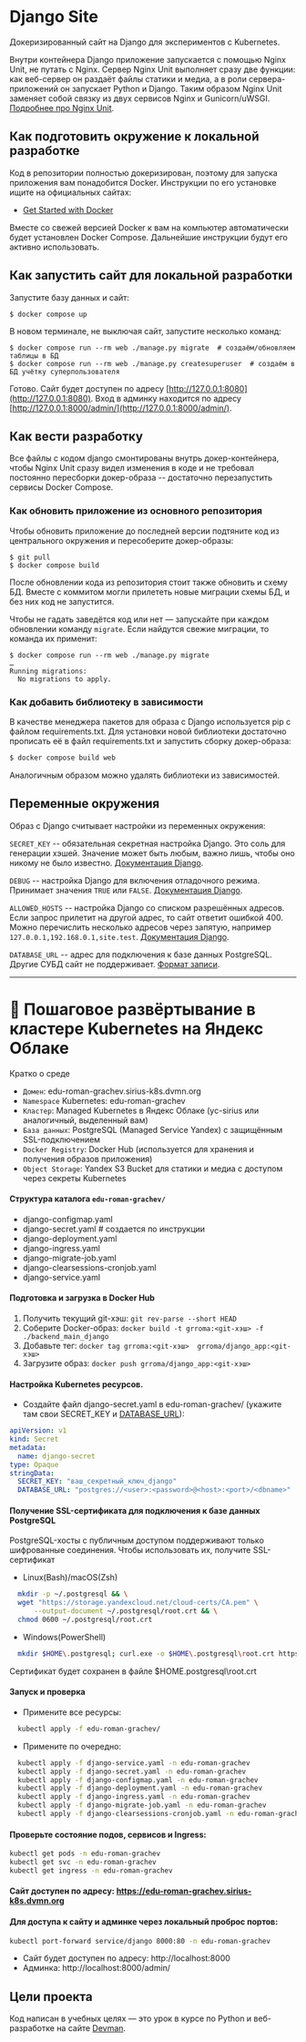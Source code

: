 # Django Site

Докеризированный сайт на Django для экспериментов с Kubernetes.

Внутри контейнера Django приложение запускается с помощью Nginx Unit, не путать с Nginx. Сервер Nginx Unit выполняет сразу две функции: как веб-сервер он раздаёт файлы статики и медиа, а в роли сервера-приложений он запускает Python и Django. Таким образом Nginx Unit заменяет собой связку из двух сервисов Nginx и Gunicorn/uWSGI. [Подробнее про Nginx Unit](https://unit.nginx.org/).

## Как подготовить окружение к локальной разработке

Код в репозитории полностью докеризирован, поэтому для запуска приложения вам понадобится Docker. Инструкции по его установке ищите на официальных сайтах:

- [Get Started with Docker](https://www.docker.com/get-started/)

Вместе со свежей версией Docker к вам на компьютер автоматически будет установлен Docker Compose. Дальнейшие инструкции будут его активно использовать.

## Как запустить сайт для локальной разработки

Запустите базу данных и сайт:

```shell
$ docker compose up
```

В новом терминале, не выключая сайт, запустите несколько команд:

```shell
$ docker compose run --rm web ./manage.py migrate  # создаём/обновляем таблицы в БД
$ docker compose run --rm web ./manage.py createsuperuser  # создаём в БД учётку суперпользователя
```

Готово. Сайт будет доступен по адресу [http://127.0.0.1:8080](http://127.0.0.1:8080). Вход в админку находится по адресу [http://127.0.0.1:8000/admin/](http://127.0.0.1:8000/admin/).

## Как вести разработку

Все файлы с кодом django смонтированы внутрь докер-контейнера, чтобы Nginx Unit сразу видел изменения в коде и не требовал постоянно пересборки докер-образа -- достаточно перезапустить сервисы Docker Compose.

### Как обновить приложение из основного репозитория

Чтобы обновить приложение до последней версии подтяните код из центрального окружения и пересоберите докер-образы:

``` shell
$ git pull
$ docker compose build
```

После обновлении кода из репозитория стоит также обновить и схему БД. Вместе с коммитом могли прилететь новые миграции схемы БД, и без них код не запустится.

Чтобы не гадать заведётся код или нет — запускайте при каждом обновлении команду `migrate`. Если найдутся свежие миграции, то команда их применит:

```shell
$ docker compose run --rm web ./manage.py migrate
…
Running migrations:
  No migrations to apply.
```

### Как добавить библиотеку в зависимости

В качестве менеджера пакетов для образа с Django используется pip с файлом requirements.txt. Для установки новой библиотеки достаточно прописать её в файл requirements.txt и запустить сборку докер-образа:

```sh
$ docker compose build web
```

Аналогичным образом можно удалять библиотеки из зависимостей.

<a name="env-variables"></a>
## Переменные окружения

Образ с Django считывает настройки из переменных окружения:

`SECRET_KEY` -- обязательная секретная настройка Django. Это соль для генерации хэшей. Значение может быть любым, важно лишь, чтобы оно никому не было известно. [Документация Django](https://docs.djangoproject.com/en/3.2/ref/settings/#secret-key).

`DEBUG` -- настройка Django для включения отладочного режима. Принимает значения `TRUE` или `FALSE`. [Документация Django](https://docs.djangoproject.com/en/3.2/ref/settings/#std:setting-DEBUG).

`ALLOWED_HOSTS` -- настройка Django со списком разрешённых адресов. Если запрос прилетит на другой адрес, то сайт ответит ошибкой 400. Можно перечислить несколько адресов через запятую, например `127.0.0.1,192.168.0.1,site.test`. [Документация Django](https://docs.djangoproject.com/en/3.2/ref/settings/#allowed-hosts).

`DATABASE_URL` -- адрес для подключения к базе данных PostgreSQL. Другие СУБД сайт не поддерживает. [Формат записи](https://github.com/jacobian/dj-database-url#url-schema).


---
# 🚀 Пошаговое развёртывание в кластере Kubernetes на Яндекс Облаке
Кратко о среде
- `Домен`: edu-roman-grachev.sirius-k8s.dvmn.org
- `Namespace` Kubernetes: edu-roman-grachev
- `Кластер`: Managed Kubernetes в Яндекс Облаке (yc-sirius или аналогичный, выделенный вам)
- `База данных`: PostgreSQL (Managed Service Yandex) с защищённым SSL-подключением
- `Docker Registry`: Docker Hub (используется для хранения и получения образов приложения)
- `Object Storage`: Yandex S3 Bucket для статики и медиа с доступом через секреты Kubernetes


#### Структура каталога `edu-roman-grachev/`
- django-configmap.yaml
- django-secret.yaml      # создается по инструкции
- django-deployment.yaml
- django-ingress.yaml
- django-migrate-job.yaml
- django-clearsessions-cronjob.yaml
- django-service.yaml


#### Подготовка и загрузка в Docker Hub

1. Получить текущий git-хэш: `git rev-parse --short HEAD`
2. Соберите Docker-образ: `docker build -t grroma:<git-хэш> -f ./backend_main_django`
3. Добавьте тег: `docker tag grroma:<git-хэш>  grroma/django_app:<git-хэш>`
4. Загрузите образ: `docker push grroma/django_app:<git-хэш>`


#### Настройка Kubernetes ресурсов.

- Создайте файл django-secret.yaml в edu-roman-grachev/ (укажите там свои SECRET_KEY и [DATABASE_URL](https://github.com/jazzband/dj-database-url)):

```yaml
apiVersion: v1
kind: Secret
metadata:
  name: django-secret
type: Opaque
stringData:
  SECRET_KEY: "ваш_секретный_ключ_django"
  DATABASE_URL: "postgres://<user>:<password>@<host>:<port>/<dbname>"
```
#### Получение SSL-сертификата для подключения к базе данных PostgreSQL
PostgreSQL-хосты с публичным доступом поддерживают только шифрованные соединения. Чтобы использовать их, получите SSL-сертификат

- Linux(Bash)/macOS(Zsh)
```bash
  mkdir -p ~/.postgresql && \
  wget "https://storage.yandexcloud.net/cloud-certs/CA.pem" \
      --output-document ~/.postgresql/root.crt && \
  chmod 0600 ~/.postgresql/root.crt
```

- Windows(PowerShell)
```bash
  mkdir $HOME\.postgresql; curl.exe -o $HOME\.postgresql\root.crt https://storage.yandexcloud.net/cloud-certs/CA.pem
```

Сертификат будет сохранен в файле $HOME\.postgresql\root.crt

#### Запуск и проверка
- Примените все ресурсы:

```bash
  kubectl apply -f edu-roman-grachev/
```

- Примените по очередно:
```bash
  kubectl apply -f django-service.yaml -n edu-roman-grachev
  kubectl apply -f django-secret.yaml -n edu-roman-grachev
  kubectl apply -f django-configmap.yaml -n edu-roman-grachev
  kubectl apply -f django-deployment.yaml -n edu-roman-grachev
  kubectl apply -f django-ingress.yaml -n edu-roman-grachev
  kubectl apply -f django-migrate-job.yaml -n edu-roman-grachev
  kubectl apply -f django-clearsessions-cronjob.yaml -n edu-roman-grachev
```

#### Проверьте состояние подов, сервисов и Ingress:

```bash
kubectl get pods -n edu-roman-grachev
kubectl get svc -n edu-roman-grachev
kubectl get ingress -n edu-roman-grachev
```

#### Сайт доступен по адресу: https://edu-roman-grachev.sirius-k8s.dvmn.org

#### Для доступа к сайту и админке через локальный проброс портов:

```bash
kubectl port-forward service/django 8000:80 -n edu-roman-grachev
```
- Сайт будет доступен по адресу: http://localhost:8000
- Админка: http://localhost:8000/admin/

## Цели проекта
Код написан в учебных целях — это урок в курсе по Python и веб-разработке на сайте [Devman](https://dvmn.org/).